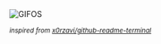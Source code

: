 <div align="justify">
<picture>
    <source media="(prefers-color-scheme: dark)" srcset="https://i.ibb.co/M6g46Z2/output-gif.gif">
    <source media="(prefers-color-scheme: light)" srcset="https://i.ibb.co/M6g46Z2/output-gif.gif">
    <img alt="GIFOS" src="https://i.ibb.co/M6g46Z2/output-gif.gif">
</picture>

<sub><i>inspired from [x0rzavi/github-readme-terminal](https://github.com/x0rzavi/github-readme-terminal)</i></sub>

</div>

<!-- Image deletion URL: https://ibb.co/NSFPStV/7fa8819fa571b9d6adb0063ab8691dbf -->